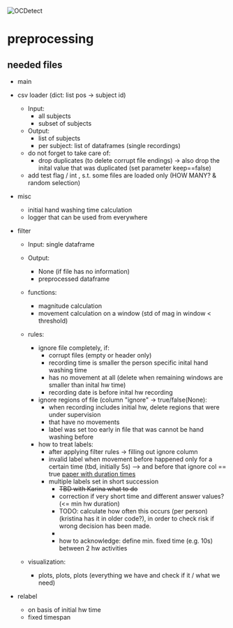 
![OCDetect](https://github.com/OCDetect/OCDetect-pipeline/assets/131669368/4786aabb-5da0-457c-bb25-c5df5079940a)


# preprocessing

## needed files

- main
- csv loader (dict: list pos -> subject id)
  - Input: 
    - all subjects
    - subset of subjects
   - Output: 
      - list of subjects
      - per subject: list of dataframes (single recordings)
   - do not forget to take care of:
      - drop duplicates (to delete corrupt file endings) -> also drop the inital value that was duplicated (set parameter keep==false)
   - add test flag / int , s.t. some files are loaded only (HOW MANY? & random selection)
- misc
   - initial hand washing time calculation
   - logger that can be used from everywhere

- filter 
  - Input: single dataframe 
  - Output: 
      - None (if file has no information)
      - preprocessed dataframe
  - functions:
      - magnitude calculation
      - movement calculation on a window (std of mag in window < threshold)      
  - rules:
      - ignore file completely, if:
         - corrupt files (empty or header only)
         - recording time is smaller the person specific inital hand washing time
         - has no movement at all (delete when remaining windows are smaller than inital hw time)
         - recording date is before inital hw recording
      - ignore regions of file (column "ignore" -> true/false(None):
         - when recording includes initial hw, delete regions that were under supervision
         - that have no movements
         - label was set too early in file that was cannot be hand washing before
      - how to treat labels:
         - after applying filter rules -> filling out ignore column
         - invalid label when movement before happened only for a certain time (tbd, initially 5s) --> and before that ignore col == true [paper with duration times](https://www.jstor.org/stable/26329601 )
         - multiple labels set in short succession 
            - ~~TBD with Karina what to do~~
            - correction if very short time and different answer values? (<= min hw duration)
            - TODO: calculate how often this occurs (per person) (kristina has it in older code?), in order to check risk if wrong decision has been made.
            - 
            - how to acknowledge: define min. fixed time (e.g. 10s) between 2 hw activities
  
  - visualization:
    - plots, plots, plots (everything we have and check if it / what we need)


- relabel
    - on basis of initial hw time
    - fixed timespan

